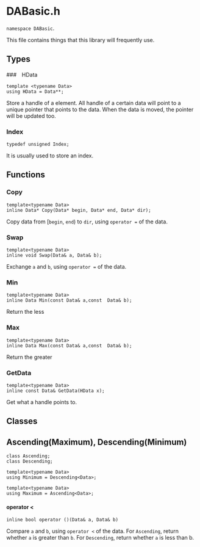 # DABasic.h
`namespace DABasic`.

This file contains things that this library will frequently use.

## Types

###　HData
```
template <typename Data>
using HData = Data**;
```
Store a handle of a element.
All handle of a certain data will point to a unique pointer that points to the data. When the data is moved, the pointer will be updated too.

### Index
```
typedef unsigned Index;
```
It is usually used to store an index.

## Functions
### Copy
```
template<typename Data>
inline Data* Copy(Data* begin, Data* end, Data* dir);
```
Copy data from [`begin`, `end`) to `dir`, using `operator =` of the data.

### Swap
```
template<typename Data>
inline void Swap(Data& a, Data& b);
```
Exchange `a` and `b`, using `operator =` of the data.

### Min
```
template<typename Data>
inline Data Min(const Data& a,const  Data& b);
```
Return the less

### Max
```
template<typename Data>
inline Data Max(const Data& a,const  Data& b);
```
Return the greater

### GetData
```
template<typename Data>
inline const Data& GetData(HData x);
```
Get what a handle points to.

## Classes
## Ascending(Maximum), Descending(Minimum)
```
class Ascending;
class Descending;

template<typename Data>
using Minimum = Descending<Data>;

template<typename Data>
using Maximum = Ascending<Data>;
```
#### operator <
```
inline bool operator ()(Data& a, Data& b)
```
Compare `a` and `b`, using `operator <` of the data. For `Ascending`, return whether `a` is greater than `b`. For `Descending`, return whether `a` is less than b.